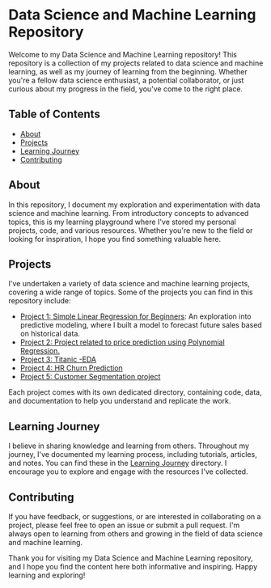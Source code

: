 <h1>Data Science and Machine Learning Repository</h1>
    <p>Welcome to my Data Science and Machine Learning repository! This repository is a collection of my projects related to data science and machine learning, as well as my journey of learning from the beginning. Whether you're a fellow data science enthusiast, a potential collaborator, or just curious about my progress in the field, you've come to the right place.</p>
  <h2>Table of Contents</h2>
    <ul>
        <li><a href="#about">About</a></li>
        <li><a href="#projects">Projects</a></li>
        <li><a href="#learning-journey">Learning Journey</a></li>
        <li><a href="#contributing">Contributing</a></li>
    </ul>
<h2>About</h2>
    <p>In this repository, I document my exploration and experimentation with data science and machine learning. From introductory concepts to advanced topics, this is my learning playground where I've stored my personal projects, code, and various resources. Whether you're new to the field or looking for inspiration, I hope you find something valuable here.</p>
 <h2>Projects</h2>
    <p>I've undertaken a variety of data science and machine learning projects, covering a wide range of topics. Some of the projects you can find in this repository include:</p>
    <ul>
        <li><a href="https://github.com/yalgar0/Data-Scienc-and-ML-dice-camp-/blob/master/simple-linear-regression-for-beginners.ipynb">Project 1: Simple Linear Regression for Beginners</a>: An exploration into predictive modeling, where I built a model to forecast future sales based on historical data.</li>
        <li><a href="https://github.com/yalgar0/Data-Scienc-and-ML-dice-camp-/tree/master/Price%20Prediction%20project%20-regression/project">Project 2: Project related to price prediction using Polynomial Regression.</a></li>
        <li><a href="https://www.kaggle.com/code/yalgar0/titanic-eda">Project 3: Titanic -EDA</a></li>
        <li><a href="https://github.com/yalgar0/Data-Scienc-and-ML-projects/tree/master/HR%20Churn%20Prediction">Project 4: HR Churn Prediction</a></li>
        <li><a href="https://github.com/yalgar0/Data-Scienc-and-ML-projects/tree/master/Customer%20Segmentation%20project">Project 5: Customer Segmentation project</a></li>
    </ul>
    <p>Each project comes with its own dedicated directory, containing code, data, and documentation to help you understand and replicate the work.</p>
<h2>Learning Journey</h2>
    <p>I believe in sharing knowledge and learning from others. Throughout my journey, I've documented my learning process, including tutorials, articles, and notes. You can find these in the <a href="/learning-journey">Learning Journey</a> directory. I encourage you to explore and engage with the resources I've collected.</p>
 <h2>Contributing</h2>
    <p>If you have feedback, or suggestions, or are interested in collaborating on a project, please feel free to open an issue or submit a pull request. I'm always open to learning from others and growing in the field of data science and machine learning.</p>
<p>Thank you for visiting my Data Science and Machine Learning repository, and I hope you find the content here both informative and inspiring. Happy learning and exploring!</p>
